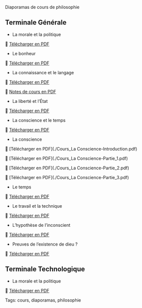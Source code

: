 Diaporamas de cours de philosophie

## Terminale Générale

- La morale et la politique

📄 [Télécharger en PDF](./La_morale_et_la_politique.pdf)

- Le bonheur

📄 [Télécharger en PDF](./Le_bonheur.pdf)

- La connaissance et le langage

📄 [Télécharger en PDF](./La_connaissance_et_le_langage.pdf)

📄 [Notes de cours en PDF](./Langage_Notes-de-cours.pdf)

- La liberté et l’État

📄 [Télécharger en PDF](./La_liberté_et_lÉtat.pdf)

- La conscience et le temps

📄 [Télécharger en PDF](./La_conscience_et_le_temps.pdf)

  - La conscience

📄 [Télécharger en PDF](./Cours_La Conscience-Introduction.pdf)

📄 [Télécharger en PDF](./Cours_La Conscience-Partie_1.pdf)

📄 [Télécharger en PDF](./Cours_La Conscience-Partie_2.pdf)

📄 [Télécharger en PDF](./Cours_La Conscience-Partie_3.pdf)

  - Le temps

📄 [Télécharger en PDF](./Lexistence_et_le_temps.pdf)

- Le travail et la technique

📄 [Télécharger en PDF](./Le_travail_et_la_technique.pdf)

- L’hypothèse de l’inconscient

📄 [Télécharger en PDF](./Lhypothèse_de_linconscient.pdf)

- Preuves de l’existence de dieu ?

📄 [Télécharger en PDF](./Preuves_de_lexistence_de_dieu.pdf)

## Terminale Technologique

- La morale et la politique

📄 [Télécharger en PDF](./La_morale_et_la_politique-Techno.pdf)

Tags: cours, diaporamas, philosophie
